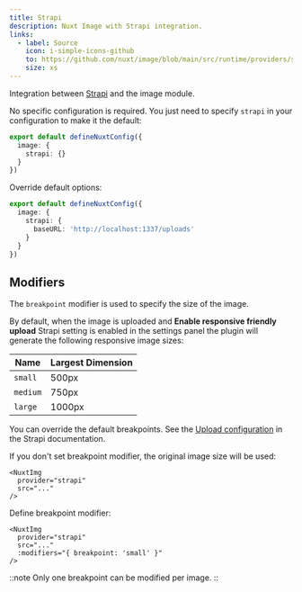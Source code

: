 ```yaml
---
title: Strapi
description: Nuxt Image with Strapi integration.
links:
  - label: Source
    icon: i-simple-icons-github
    to: https://github.com/nuxt/image/blob/main/src/runtime/providers/strapi.ts
    size: xs
---
```


Integration between [Strapi](https://strapi.io) and the image module.

No specific configuration is required. You just need to specify `strapi` in your configuration to make it the default:

```ts [nuxt.config.ts]
export default defineNuxtConfig({
  image: {
    strapi: {}
  }
})
```

Override default options:

```ts [nuxt.config.ts]
export default defineNuxtConfig({
  image: {
    strapi: {
      baseURL: 'http://localhost:1337/uploads'
    }
  }
})
```

## Modifiers

The `breakpoint` modifier is used to specify the size of the image.

By default, when the image is uploaded and **Enable responsive friendly upload** Strapi setting is enabled in the settings panel the plugin will generate the following responsive image sizes:

| Name     | Largest Dimension |
| -------- | ----------------- |
| `small`  | 500px             |
| `medium` | 750px             |
| `large`  | 1000px            |

You can override the default breakpoints. See the [Upload configuration](https://docs.strapi.io/dev-docs/plugins/upload#configuration) in the Strapi documentation.

If you don't set breakpoint modifier, the original image size will be used:

```vue
<NuxtImg
  provider="strapi"
  src="..."
/>
```

Define breakpoint modifier:

```vue
<NuxtImg
  provider="strapi"
  src="..."
  :modifiers="{ breakpoint: 'small' }"
/>
```

::note
Only one breakpoint can be modified per image.
::
